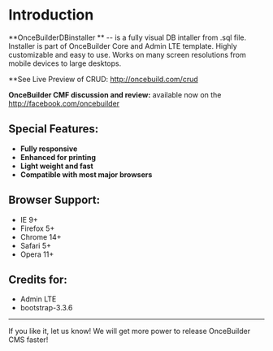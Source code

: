 Introduction
============
**OnceBuilderDBinstaller ** -- is a fully visual DB intaller from .sql file. Installer is part of OnceBuilder Core and Admin LTE template. Highly customizable and easy to use. Works on many screen resolutions from mobile devices to large desktops. 

**See Live Preview of CRUD: http://oncebuild.com/crud

**OnceBuilder CMF discussion and review:** available now on the http://facebook.com/oncebuilder

Special Features:
-----------------
- **Fully responsive**
- **Enhanced for printing**
- **Light weight and fast**
- **Compatible with most major browsers**

Browser Support:
----------------
- IE 9+
- Firefox 5+
- Chrome 14+
- Safari 5+
- Opera 11+

Credits for:
-----------------
- Admin LTE
- bootstrap-3.3.6

-----------------

If you like it, let us know! We will get more power to release OnceBuilder CMS faster!
